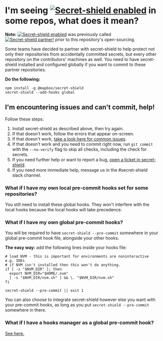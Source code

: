 # I'm seeing [![Secret-shield enabled](https://github.com/mapbox/secret-shield/blob/assets/secret-shield-enabled-badge.svg)](https://github.com/mapbox/secret-shield/blob/master/docs/partnerBadge.md) in some repos, what does it mean?

**Note:** [![Secret-shield enabled](https://github.com/mapbox/secret-shield/blob/assets/secret-shield-enabled-badge.svg)](https://github.com/mapbox/secret-shield/blob/master/docs/partnerBadge.md) was previously called [![Secret-shield partner!](https://github.com/mapbox/secret-shield/blob/assets/partner-badge.svg)](https://github.com/mapbox/secret-shield/blob/master/docs/partnerBadge.md) prior to this repository's open-sourcing.

Some teams have decided to partner with secret-shield to help protect not only their repositories from accidentally committed secrets, but every other repository on the contributors' machines as well. You need to have secret-shield installed and configured globally if you want to commit to these partner repositories.

**Do the following:**

```
npm install -g @mapbox/secret-shield
secret-shield --add-hooks global
```

## I'm encountering issues and can't commit, help!

Follow these steps:
1. Install secret-shield as described above, then try again.
2. If that doesn't work, follow the errors that appear on-screen.
3. If that doesn't work, [take a look here for common issues](https://github.com/mapbox/secret-shield/blob/master/docs/commonIssues.md).
4. If that doesn't work and you need to commit right now, run `git commit` with the `--no-verify` flag to skip all checks, including the check for secrets.
5. If you need further help or want to report a bug, [open a ticket in secret-shield](https://github.com/mapbox/secret-shield/issues/new).
6. If you need more immediate help, message us in the #secret-shield slack channel.

### What if I have my own local pre-commit hooks set for some repositories?

You still need to install these global hooks. They won't interfere with the local hooks because the local hooks will take precedence.

### What if I have my own global pre-commit hooks?

You will be required to have `secret-shield --pre-commit` somewhere in your global pre-commit hook file, alongside your other hooks.

**The easy way:** add the following lines inside your hooks file:

```
# load NVM - this is important for environments are noninteractive e.g. IDEs
# if NVM isn't installed then this won't do anything.
if [ -z "$NVM_DIR" ]; then
  export NVM_DIR="$HOME/.nvm"
  [ -s "$NVM_DIR/nvm.sh" ] && \. "$NVM_DIR/nvm.sh"
fi

secret-shield --pre-commit || exit 1
```

You can also choose to integrate secret-shield however else you want with your pre-commit hooks, as long as you put `secret-shield --pre-commit` somewhere in there.

### What if I have a hooks manager as a global pre-commit hook?

[See here.](./commonIssues.md#global-hooks-managers)
